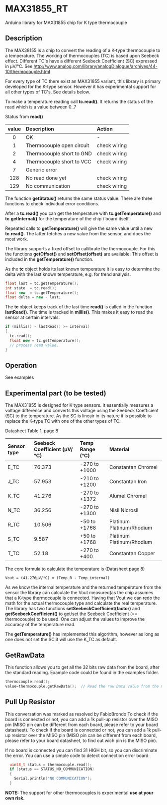 # MAX31855_RT

Arduino library for MAX31855 chip for K type thermocouple

## Description

The MAX38155 is a chip to convert the reading of a K-type thermocouple to a temperature.
The working of thermocouples (TC) is based upon Seebeck effect.
Different TC's have a different Seebeck Coefficient (SC) expressed in µV/°C.
See http://www.analog.com/library/analogDialogue/archives/44-10/thermocouple.html

For every type of TC there exist an MAX31855 variant, this library is primary
developed for the K-type sensor. However it has experimental support for all
other types of TC's. See details below.

To make a temperature reading call **tc.read()**.
It returns the status of the read which is a value between 0..7

Status from **read()**

| value | Description | Action |
|:----:|:----|:----|
| 0 | OK | - |
| 1 | Thermocouple open circuit | check wiring |
| 2 | Thermocouple short to GND | check wiring |
| 4 | Thermocouple short to VCC | check wiring |
| 7 | Generic error | |
| 128 | No read done yet | check wiring |
| 129 | No communication | check wiring |

The function **getStatus()** returns the same status value. There are three functions
to check individual error conditions.

After a **tc.read()** you can get the temperature with **tc.getTemperature()** 
and **tc.getInternal()** for the temperature of the chip / board itself.

Repeated calls to **getTemperature()** will give the same value until a new **tc.read()**.
The latter fetches a new value from the sensor, and does the most work.

The library supports a fixed offset to callibrate the thermocouple.
For this the functions **getOffset()** and **setOffset(offset)** are available.
This offset is included in the **getTemperature()** function.

As the **tc** object holds its last known temperature it is easy to determine the delta 
with the last known temperature, e.g. for trend analysis.
```cpp
float last = tc.getTemperature();
int state  = tc.read();
float new  = tc.getTemperature();
float delta = new - last;
```

The **tc** object keeps track of the last time **read()** is called in the function **lastRead()**.
The time is tracked in **millis()**. This makes it easy to read the sensor at certain intervals.

```cpp
if (millis() - lastRead() >= interval)
{
  tc.read();
  float new = tc.getTemperature();
  // process read value.
}
```

## Operation

See examples

## Experimental part (to be tested)

The MAX31855 is designed for K type sensors. It essentially measures a 
voltage difference and converts this voltage using the Seebeck Coefficient (SC) 
to the temperature. As the SC is lineair in its nature it is possible
to replace the K-type TC with one of the other types of TC.

Datasheet Table 1, page 8

| Sensor type | Seebeck Coefficient (µV/°C) | Temp Range (°C) | Material |
|:----|:----|:----|:----|
| E_TC | 76.373 | -270 to +1000 | Constantan Chromel |
| J_TC | 57.953 | -210 to +1200 | Constantan Iron |
| K_TC | 41.276 | -270 to +1372 | Alumel Chromel |
| N_TC | 36.256 | -270 to +1300 | Nisil Nicrosil |
| R_TC | 10.506 | -50 to +1768 | Platinum Platinum/Rhodium |
| S_TC | 9.587  | +50 to +1768 | Platinum Platinum/Rhodium |
| T_TC | 52.18  | -270 to +400 | Constantan Copper |

The core formula to calculate the temperature is  (Datasheet page 8)
```
Vout = (41.276µV/°C) x (Temp_R - Temp_internal)
```
As we know the internal temperature and the returned temperature from the sensor
the library can calculate the Vout measured(as the chip assumes that a K-type 
thermocouple is connected. 
Having that Vout we can redo the math for the actual thermocouple type and
calculate the real temperature. 
The library has two functions **setSeebeckCoefficient(factor)** and 
**getSeebeckCoefficient()**
to get/set the Seebeck Coefficient (== thermocouple) to be used. 
One can adjust the values to improve the accuracy of the temperature read. 

The **getTemperature()** has implemented this algorithm, however as long
as one does not set the SC it will use the K_TC as default.

## GetRawData 
This function allows you to get all the 32 bits raw data from the board, after the standard reading.
Example code could be found in the examples folder.

```cpp
thermocouple.read();              
value=thermocouple.getRawData();  // Read the raw Data value from the module
```
## Pull Up Resistor 
This conversation was marked as resolved by FabioBrondo
To check if the board is connected or not, you can add a 1k pull-up resistor over the MISO pin (MISO pin can be different from each board, please refer to your board datasheet).
To check if the board is connected or not, you can add a 1k pull-up resistor over the MISO pin (MISO pin can be different from each board, please refer to your board datasheet, to find out wich pin is the MISO pin).

If no board is connected you can find 31 HIGH bit, so you can discriminate the error.
You can use a simple code to detect connection error board:

```cpp
  uint8_t status = thermocouple.read();
  if (status == STATUS_NO_COMMUNICATION)
  {
    Serial.println("NO COMMUNICATION");
  }
```
**NOTE:** 
The support for other thermocouples is experimental **use at your own risk**.

